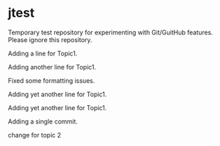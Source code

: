 jtest
=====

Temporary test repository for experimenting with Git/GuitHub features. Please ignore this repository.

Adding a line for Topic1.

Adding another line for Topic1.

Fixed some formatting issues.

Adding yet another line for Topic1.

Adding yet another line for Topic1.

Adding a single commit.

change for topic 2
